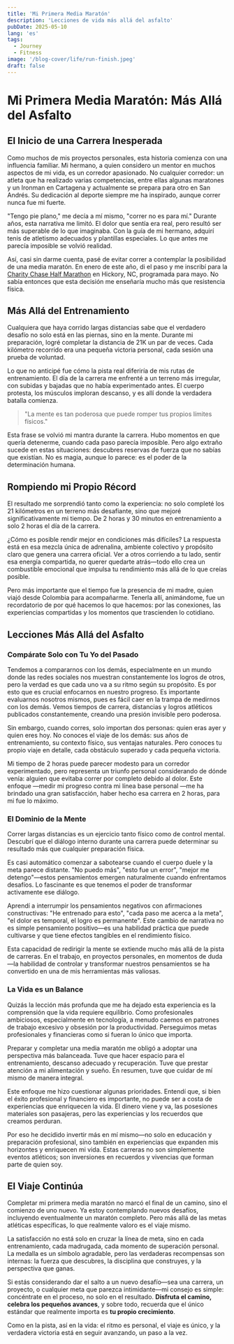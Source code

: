 ```yaml
---
title: 'Mi Primera Media Maratón'
description: 'Lecciones de vida más allá del asfalto'
pubDate: 2025-05-10
lang: 'es'
tags:
  - Journey
  - Fitness
image: '/blog-cover/life/run-finish.jpeg'
draft: false
---
```


# Mi Primera Media Maratón: Más Allá del Asfalto

## El Inicio de una Carrera Inesperada

Como muchos de mis proyectos personales, esta historia comienza con una influencia familiar. Mi hermano, a quien considero un mentor en muchos aspectos de mi vida, es un corredor apasionado. No cualquier corredor: un atleta que ha realizado varias competencias, entre ellas algunas maratones y un Ironman en Cartagena y actualmente se prepara para otro en San Andrés. Su dedicación al deporte siempre me ha inspirado, aunque correr nunca fue mi fuerte.

"Tengo pie plano," me decía a mí mismo, "correr no es para mí." Durante años, esta narrativa me limitó. El dolor que sentía era real, pero resultó ser más superable de lo que imaginaba. Con la guía de mi hermano, adquirí tenis de atletismo adecuados y plantillas especiales. Lo que antes me parecía imposible se volvió realidad.

Así, casi sin darme cuenta, pasé de evitar correr a contemplar la posibilidad de una media maratón. En enero de este año, di el paso y me inscribí para la [Charity Chase Half Marathon](https://runsignup.com/Race/Info/NC/Hickory/CharityChaseHalfMarathon) en Hickory, NC, programada para mayo. No sabía entonces que esta decisión me enseñaría mucho más que resistencia física.

## Más Allá del Entrenamiento

Cualquiera que haya corrido largas distancias sabe que el verdadero desafío no solo está en las piernas, sino en la mente. Durante mi preparación, logré completar la distancia de 21K un par de veces. Cada kilómetro recorrido era una pequeña victoria personal, cada sesión una prueba de voluntad.

Lo que no anticipé fue cómo la pista real diferiría de mis rutas de entrenamiento. El día de la carrera me enfrenté a un terreno más irregular, con subidas y bajadas que no había experimentado antes. El cuerpo protesta, los músculos imploran descanso, y es allí donde la verdadera batalla comienza.

> "La mente es tan poderosa que puede romper tus propios límites físicos."

Esta frase se volvió mi mantra durante la carrera. Hubo momentos en que quería detenerme, cuando cada paso parecía imposible. Pero algo extraño sucede en estas situaciones: descubres reservas de fuerza que no sabías que existían. No es magia, aunque lo parece: es el poder de la determinación humana.

## Rompiendo mi Propio Récord

El resultado me sorprendió tanto como la experiencia: no solo completé los 21 kilómetros en un terreno más desafiante, sino que mejoré significativamente mi tiempo. De 2 horas y 30 minutos en entrenamiento a solo 2 horas el día de la carrera.

¿Cómo es posible rendir mejor en condiciones más difíciles? La respuesta está en esa mezcla única de adrenalina, ambiente colectivo y propósito claro que genera una carrera oficial. Ver a otros corriendo a tu lado, sentir esa energía compartida, no querer quedarte atrás—todo ello crea un combustible emocional que impulsa tu rendimiento más allá de lo que creías posible.

Pero más importante que el tiempo fue la presencia de mi madre, quien viajó desde Colombia para acompañarme. Tenerla allí, animándome, fue un recordatorio de por qué hacemos lo que hacemos: por las conexiones, las experiencias compartidas y los momentos que trascienden lo cotidiano.

## Lecciones Más Allá del Asfalto

### Compárate Solo con Tu Yo del Pasado

Tendemos a compararnos con los demás, especialmente en un mundo donde las redes sociales nos muestran constantemente los logros de otros, pero la verdad es que cada uno va a su ritmo según su propósito. Es por esto que es crucial enfocarnos en nuestro progreso. Es importante evaluarnos nosotros mismos, pues es fácil caer en la trampa de medirnos con los demás. Vemos tiempos de carrera, distancias y logros atléticos publicados constantemente, creando una presión invisible pero poderosa.

Sin embargo, cuando corres, solo importan dos personas: quien eras ayer y quien eres hoy. No conoces el viaje de los demás: sus años de entrenamiento, su contexto físico, sus ventajas naturales. Pero conoces tu propio viaje en detalle, cada obstáculo superado y cada pequeña victoria.

Mi tiempo de 2 horas puede parecer modesto para un corredor experimentado, pero representa un triunfo personal considerando de dónde venía: alguien que evitaba correr por completo debido al dolor. Este enfoque —medir mi progreso contra mi línea base personal —me ha brindado una gran satisfacción, haber hecho esa carrera en 2 horas, para mi fue lo máximo.

### El Dominio de la Mente

Correr largas distancias es un ejercicio tanto físico como de control mental. Descubrí que el diálogo interno durante una carrera puede determinar su resultado más que cualquier preparación física.

Es casi automático comenzar a sabotearse cuando el cuerpo duele y la meta parece distante. "No puedo más", "esto fue un error", "mejor me detengo"—estos pensamientos emergen naturalmente cuando enfrentamos desafíos. Lo fascinante es que tenemos el poder de transformar activamente ese diálogo.

Aprendí a interrumpir los pensamientos negativos con afirmaciones constructivas: "He entrenado para esto", "cada paso me acerca a la meta", "el dolor es temporal, el logro es permanente". Este cambio de narrativa no es simple pensamiento positivo—es una habilidad práctica que puede cultivarse y que tiene efectos tangibles en el rendimiento físico.

Esta capacidad de redirigir la mente se extiende mucho más allá de la pista de carreras. En el trabajo, en proyectos personales, en momentos de duda—la habilidad de controlar y transformar nuestros pensamientos se ha convertido en una de mis herramientas más valiosas.

### La Vida es un Balance

Quizás la lección más profunda que me ha dejado esta experiencia es la comprensión que la vida requiere equilibrio. Como profesionales ambiciosos, especialmente en tecnología, a menudo caemos en patrones de trabajo excesivo y obsesión por la productividad. Perseguimos metas profesionales y financieras como si fueran lo único que importa.

Preparar y completar una media maratón me obligó a adoptar una perspectiva más balanceada. Tuve que hacer espacio para el entrenamiento, descanso adecuado y recuperación. Tuve que prestar atención a mi alimentación y sueño. En resumen, tuve que cuidar de mí mismo de manera integral.

Este enfoque me hizo cuestionar algunas prioridades. Entendí que, si bien el éxito profesional y financiero es importante, no puede ser a costa de experiencias que enriquecen la vida. El dinero viene y va, las posesiones materiales son pasajeras, pero las experiencias y los recuerdos que creamos perduran.

Por eso he decidido invertir más en mí mismo—no solo en educación y preparación profesional, sino también en experiencias que expanden mis horizontes y enriquecen mi vida. Estas carreras no son simplemente eventos atléticos; son inversiones en recuerdos y vivencias que forman parte de quien soy.

## El Viaje Continúa

Completar mi primera media maratón no marcó el final de un camino, sino el comienzo de uno nuevo. Ya estoy contemplando nuevos desafíos, incluyendo eventualmente un maratón completo. Pero más allá de las metas atléticas específicas, lo que realmente valoro es el viaje mismo.

La satisfacción no está solo en cruzar la línea de meta, sino en cada entrenamiento, cada madrugada, cada momento de superación personal. La medalla es un símbolo agradable, pero las verdaderas recompensas son internas: la fuerza que descubres, la disciplina que construyes, y la perspectiva que ganas.

Si estás considerando dar el salto a un nuevo desafío—sea una carrera, un proyecto, o cualquier meta que parezca intimidante—mi consejo es simple: concéntrate en el proceso, no solo en el resultado. **Disfruta el camino, celebra los pequeños avances**, y sobre todo, recuerda que el único estándar que realmente importa es **tu propio crecimiento**.

Como en la pista, así en la vida: el ritmo es personal, el viaje es único, y la verdadera victoria está en seguir avanzando, un paso a la vez.
